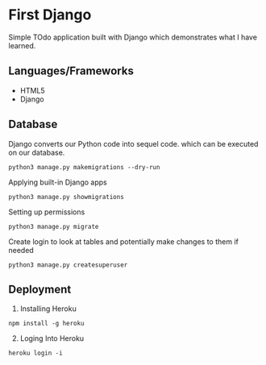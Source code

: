 # First Django
Simple TOdo application built with Django which demonstrates what I have learned.

## Languages/Frameworks
- HTML5
- Django

## Database
Django converts our Python code into sequel code. which can be executed on our database.
```
python3 manage.py makemigrations --dry-run
```

Applying built-in Django apps
```
python3 manage.py showmigrations
```

Setting up permissions
```
python3 manage.py migrate
```

Create login to look at tables and potentially make changes to them if needed
```
python3 manage.py createsuperuser
```

## Deployment
1. Installing Heroku
```
npm install -g heroku
```
2. Loging Into Heroku
```
heroku login -i
```
